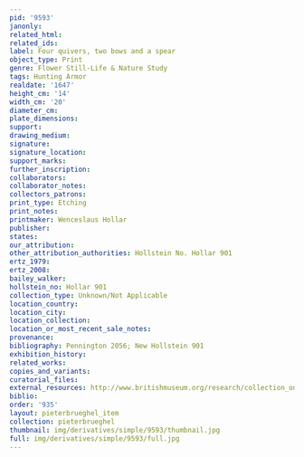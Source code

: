 ```yaml
---
pid: '9593'
janonly: 
related_html: 
related_ids: 
label: Four quivers, two bows and a spear
object_type: Print
genre: Flower Still-Life & Nature Study
tags: Hunting Armor
realdate: '1647'
height_cm: '14'
width_cm: '20'
diameter_cm: 
plate_dimensions: 
support: 
drawing_medium: 
signature: 
signature_location: 
support_marks: 
further_inscription: 
collaborators: 
collaborator_notes: 
collectors_patrons: 
print_type: Etching
print_notes: 
printmaker: Wenceslaus Hollar
publisher: 
states: 
our_attribution: 
other_attribution_authorities: Hollstein No. Hollar 901
ertz_1979: 
ertz_2008: 
bailey_walker: 
hollstein_no: Hollar 901
collection_type: Unknown/Not Applicable
location_country: 
location_city: 
location_collection: 
location_or_most_recent_sale_notes: 
provenance: 
bibliography: Pennington 2056; New Hollstein 901
exhibition_history: 
related_works: 
copies_and_variants: 
curatorial_files: 
external_resources: http://www.britishmuseum.org/research/collection_online/collection_object_details.aspx?assetId=1498594001&objectId=3580741&partId=1
biblio: 
order: '935'
layout: pieterbrueghel_item
collection: pieterbrueghel
thumbnail: img/derivatives/simple/9593/thumbnail.jpg
full: img/derivatives/simple/9593/full.jpg
---
```

